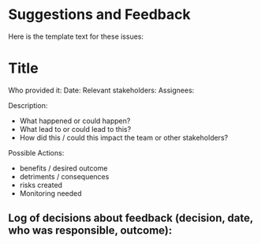 # Suggestions and Feedback

Here is the template text for these issues:

# Title
Who provided it: 
Date: 
Relevant stakeholders:
Assignees:

Description: 
- What happened or could happen?
- What lead to or could lead to this?
- How did this / could this impact the team or other stakeholders?

Possible Actions:
- benefits / desired outcome
- detriments / consequences
- risks created
- Monitoring needed

Log of decisions about feedback (decision, date, who was responsible, outcome):
- 
